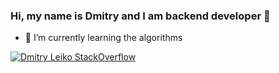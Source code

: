 ### Hi, my name is Dmitry and I am backend developer 👋

- 🌱 I’m currently learning the algorithms

[![Dmitry Leiko StackOverflow](https://github-readme-stackoverflow.vercel.app/?userID=3723707&theme=dark&layout=compact)](https://stackoverflow.com/users/3723707/dmitry)

